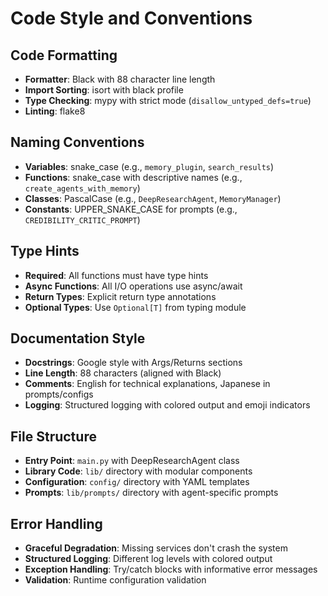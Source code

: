 # Code Style and Conventions

## Code Formatting
- **Formatter**: Black with 88 character line length
- **Import Sorting**: isort with black profile
- **Type Checking**: mypy with strict mode (`disallow_untyped_defs=true`)
- **Linting**: flake8

## Naming Conventions
- **Variables**: snake_case (e.g., `memory_plugin`, `search_results`)
- **Functions**: snake_case with descriptive names (e.g., `create_agents_with_memory`)
- **Classes**: PascalCase (e.g., `DeepResearchAgent`, `MemoryManager`)
- **Constants**: UPPER_SNAKE_CASE for prompts (e.g., `CREDIBILITY_CRITIC_PROMPT`)

## Type Hints
- **Required**: All functions must have type hints
- **Async Functions**: All I/O operations use async/await
- **Return Types**: Explicit return type annotations
- **Optional Types**: Use `Optional[T]` from typing module

## Documentation Style
- **Docstrings**: Google style with Args/Returns sections
- **Line Length**: 88 characters (aligned with Black)
- **Comments**: English for technical explanations, Japanese in prompts/configs
- **Logging**: Structured logging with colored output and emoji indicators

## File Structure
- **Entry Point**: `main.py` with DeepResearchAgent class
- **Library Code**: `lib/` directory with modular components
- **Configuration**: `config/` directory with YAML templates
- **Prompts**: `lib/prompts/` directory with agent-specific prompts

## Error Handling
- **Graceful Degradation**: Missing services don't crash the system
- **Structured Logging**: Different log levels with colored output
- **Exception Handling**: Try/catch blocks with informative error messages
- **Validation**: Runtime configuration validation

